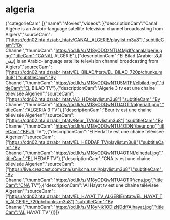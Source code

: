 # algeria
{"categorieCam":[{"name":"Movies","videos":[{"descriptionCam":"Canal Algérie is an Arabic-language satellite television channel broadcasting from Algiers","sourceCam":["https://cdn02.hta.dz/abr_htatv/CANAL_ALGERIE/playlist.m3u8"],"subtitleCam":"By Channel","thumbCam":"https://od.lk/s/M18yODQzNTU4Mjdf/canalalgerie.png","titleCam":"CANAL ALGÉRIE"},{"descriptionCam":"El Bilad (Arabic: البلاد تيفي) is an Arabic-language satellite television channel broadcasting from Algiers","sourceCam":["https://cdn02.hta.dz/abr_htatv/EL_BILAD/htatv/EL_BILAD_720p/chunks.m3u8"],"subtitleCam":"By Channel","thumbCam":"https://od.lk/s/M18yODQwNTU5MTFf/elbilad.jpg","titleCam":"EL BILAD TV"},{"descriptionCam":"Algerie 3 tv est une chaine télévisée Algerien","sourceCam":["https://cdn02.hta.dz/abr_htatv/A3_HD/playlist.m3u8"],"subtitleCam":"By Channel","thumbCam":"https://od.lk/s/M18yODQwNTU4OTlf/algeria3.png","titleCam":"ALGERIA 3 TV"},{"descriptionCam":"Beur tv est une chaine télévisée Algerien","sourceCam":["https://cdn02.hta.dz/abr_htatv/Beur_TV/playlist.m3u8"],"subtitleCam":"By Channel","thumbCam":"https://od.lk/s/M18yODQwNTU4ODNf/beur.png","titleCam":"BEUR TV"},{"descriptionCam":"El Hedaf tv est une chaine télévisée Algerien","sourceCam":["https://cdn02.hta.dz/abr_htatv/EL_HEDDAF_TV/playlist.m3u8"],"subtitleCam":"By Channel","thumbCam":"https://od.lk/s/M18yODQwNTU4OTNf/elhedaf.jpg","titleCam":"EL HEDAF TV"},{"descriptionCam":"CNA tv est une chaine télévisée Algerien","sourceCam":["https://live.creacast.com/cna/smil:cna.smil/playlist.m3u8"],"subtitleCam":"By Channel","thumbCam":"https://od.lk/s/M18yODQwNTU4OTRf/cna.jpg","titleCam":"CNA TV"},{"descriptionCam":"Al Hayat tv est une chaine télévisée Algerien","sourceCam":["https://cdn02.hta.dz/abr_htatv/EL_HAYAT_TV_ALGERIE/htatv/EL_HAYAT_TV_ALGERIE_720p/chunks.m3u8"],"subtitleCam":"By Channel","thumbCam":"https://od.lk/s/M18yNjk1ODIzNDdf/Alhayat.jpg","titleCam":"AL HAYAT TV"}]}]}

